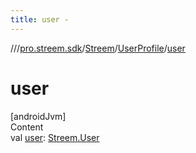 ```yaml
---
title: user -
---
```

//[<root>](../../../../index.md)/[pro.streem.sdk](../../index.md)/[Streem](../index.md)/[UserProfile](index.md)/[user](user.md)



# user  
[androidJvm]  
Content  
val [user](user.md): [Streem.User](../-user/index.md)  



